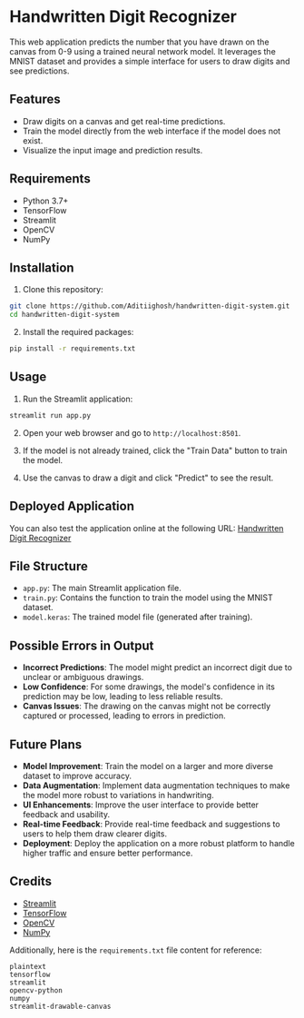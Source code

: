 # Handwritten Digit Recognizer

This web application predicts the number that you have drawn on the canvas from 0-9 using a trained neural network model. It leverages the MNIST dataset and provides a simple interface for users to draw digits and see predictions.

## Features

- Draw digits on a canvas and get real-time predictions.
- Train the model directly from the web interface if the model does not exist.
- Visualize the input image and prediction results.

## Requirements

- Python 3.7+
- TensorFlow
- Streamlit
- OpenCV
- NumPy

## Installation

1. Clone this repository:

```bash
git clone https://github.com/Aditiighosh/handwritten-digit-system.git
cd handwritten-digit-system
```

2. Install the required packages:

```bash
pip install -r requirements.txt
```

## Usage

1. Run the Streamlit application:

```bash
streamlit run app.py
```

2. Open your web browser and go to `http://localhost:8501`.

3. If the model is not already trained, click the "Train Data" button to train the model.

4. Use the canvas to draw a digit and click "Predict" to see the result.

## Deployed Application

You can also test the application online at the following URL: [Handwritten Digit Recognizer](https://msint-draw.streamlit.app)

## File Structure

- `app.py`: The main Streamlit application file.
- `train.py`: Contains the function to train the model using the MNIST dataset.
- `model.keras`: The trained model file (generated after training).

## Possible Errors in Output

- **Incorrect Predictions**: The model might predict an incorrect digit due to unclear or ambiguous drawings.
- **Low Confidence**: For some drawings, the model's confidence in its prediction may be low, leading to less reliable results.
- **Canvas Issues**: The drawing on the canvas might not be correctly captured or processed, leading to errors in prediction.

## Future Plans

- **Model Improvement**: Train the model on a larger and more diverse dataset to improve accuracy.
- **Data Augmentation**: Implement data augmentation techniques to make the model more robust to variations in handwriting.
- **UI Enhancements**: Improve the user interface to provide better feedback and usability.
- **Real-time Feedback**: Provide real-time feedback and suggestions to users to help them draw clearer digits.
- **Deployment**: Deploy the application on a more robust platform to handle higher traffic and ensure better performance.

## Credits

- [Streamlit](https://www.streamlit.io/)
- [TensorFlow](https://www.tensorflow.org/)
- [OpenCV](https://opencv.org/)
- [NumPy](https://numpy.org/)

Additionally, here is the `requirements.txt` file content for reference:

```
plaintext
tensorflow
streamlit
opencv-python
numpy
streamlit-drawable-canvas
```
